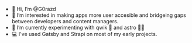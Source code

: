 - 👋 Hi, I’m @G0razd
- 👀 I’m interested in making apps more user accesible and bridgeing gaps between developers and content managers. 
- 🌱 I’m currently experimenting with qwik 🎺 and astro 🧑‍🚀
- 💻 I've used Gatsby and Strapi on most of my early projects.
